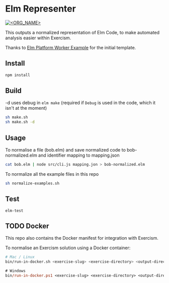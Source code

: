 # Elm Representer

[![<ORG_NAME>](https://circleci.com/gh/ceddlyburge/elm-representer.svg?style=svg)](<LINK>)

This outputs a normalized representation of Elm Code, to make automated analysis easier within Exercism.

Thanks to [Elm Platform Worker Example](https://github.com/jxxcarlson/elm-platform-worker-example) for the initial template.

## Install

```bash
npm install
```

## Build

-d uses debug in `elm make` (required if `Debug` is used in the code, which it isn't at the moment)

```bash
sh make.sh
sh make.sh -d
```

## Usage

To normalise a file (bob.elm) and save normalized code to bob-normalized.elm and identifier mapping to mapping.json

```bash
cat bob.elm | node src/cli.js mapping.jon > bob-normalized.elm
```

To normalize all the example files in this repo

```bash
sh normalize-examples.sh
```

## Test

```
elm-test
```

## TODO Docker 

This repo also contains the Docker manifest for integration with Exercism.

To normalise an Exercism solution using a Docker container:

```sh
# Mac / Linux
bin/run-in-docker.sh <exercise-slug> <exercise-directory> <output-directory>
```

```ps
# Windows
bin/run-in-docker.ps1 <exercise-slug> <exercise-directory> <output-directory>
```
